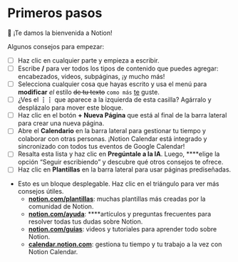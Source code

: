 # Primeros pasos

👋 ¡Te damos la bienvenida a Notion!

Algunos consejos para empezar:

- [ ]  Haz clic en cualquier parte y empieza a escribir.
- [ ]  Escribe **/** para ver todos los tipos de contenido que puedes agregar: encabezados, videos, subpáginas, ¡y mucho más!
- [ ]  Selecciona cualquier cosa que hayas escrito y usa el menú para **modificar** *el* estilo ~~de tu texto~~ `como más` [te](https://www.notion.so/product) guste.
- [ ]  ¿Ves el **⋮⋮** que aparece a la izquierda de esta casilla? Agárralo y desplázalo para mover este bloque.
- [ ]  Haz clic en el botón **+ Nueva Página** que está al final de la barra lateral para crear una nueva página.
- [ ]  Abre el **Calendario** en la barra lateral para gestionar tu tiempo y colaborar con otras personas. ¡Notion Calendar está integrado y sincronizado con todos tus eventos de Google Calendar!
- [ ]  Resalta esta lista y haz clic en **Pregúntale a la IA**. Luego, ****elige la opción “Seguir escribiendo” y descubre qué otros consejos te ofrece.
- [ ]  Haz clic en **Plantillas** en la barra lateral para usar páginas prediseñadas.
- Esto es un bloque desplegable. Haz clic en el triángulo para ver más consejos útiles.
    - [**notion.com/plantillas**](https://www.notion.so/templates): muchas plantillas más creadas por la comunidad de Notion.
    - [**notion.com/ayuda**](https://www.notion.so/help): ****artículos y preguntas frecuentes para resolver todas tus dudas sobre Notion.
    - [**notion.com/guias**](http://notion.com/guides): videos y tutoriales para aprender todo sobre Notion.
    - [**calendar.notion.com**](http://calendar.notion.so): gestiona tu tiempo y tu trabajo a la vez con Notion Calendar.